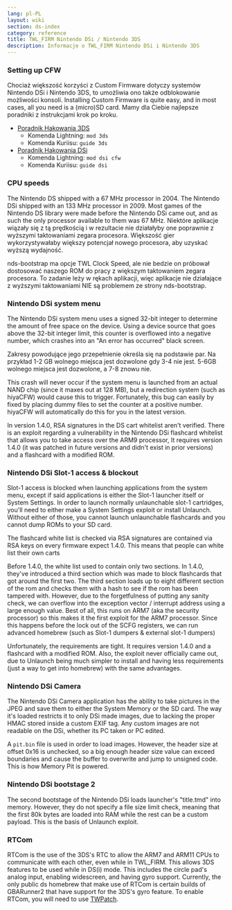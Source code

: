 ```yaml
---
lang: pl-PL
layout: wiki
section: ds-index
category: reference
title: TWL_FIRM Nintendo DSi / Nintendo 3DS
description: Informacje o TWL_FIRM Nintendo DSi i Nintendo 3DS
---
```


### Setting up CFW
Chociaż większość korzyści z Custom Firmware dotyczy systemów Nintendo DSi i Nintendo 3DS, to umożliwia ono także odblokowanie możliwości konsoli. Installing Custom Firmware is quite easy, and in most cases, all you need is a (micro)SD card. Mamy dla Ciebie najlepsze poradniki z instrukcjami krok po kroku.

- [Poradnik Hakowania 3DS](https://3ds.hacks.guide)
   - Komenda Lightning: `mod 3ds`
   - Komenda Kuriisu: `guide 3ds`
- [Poradnik Hakowania DSi](https://dsi.cfw.guide)
   - Komenda Lightning: `mod dsi cfw`
   - Komenda Kuriisu: `guide dsi`

### CPU speeds
The Nintendo DS shipped with a 67 MHz processor in 2004. The Nintendo DSi shipped with an 133 MHz processor in 2009. Most games of the Nintendo DS library were made before the Nintendo DSi came out, and as such the only processor available to them was 67 MHz. Niektóre aplikacje wiązały się z tą prędkością i w rezultacie nie działałyby one poprawnie z wyższymi taktowaniami zegara procesora. Większość gier wykorzystywałaby większy potencjał nowego procesora, aby uzyskać wyższą wydajność.

nds-bootstrap ma opcje TWL Clock Speed, ale nie bedzie on próbował dostosować naszego ROM do pracy z większym taktowaniem zegara procesora. To zadanie leży w rękach aplikacji, więc aplikacje nie działające z wyższymi taktowaniami NIE są problemem ze strony nds-bootstrap.

### Nintendo DSi system menu
The Nintendo DSi system menu uses a signed 32-bit integer to determine the amount of free space on the device. Using a device source that goes above the 32-bit integer limit, this counter is overflowed into a negative number, which crashes into an "An error has occurred" black screen.

Zakresy powodujące jego przepełnienie określa się na podstawie par. Na przykład 1-2 GB wolnego miejsca jest dozwolone gdy 3-4 nie jest. 5-6GB wolnego miejsca jest dozwolone, a 7-8 znowu nie.

This crash will never occur if the system menu is launched from an actual NAND chip (since it maxes out at 128 MB), but a redirection system (such as hiyaCFW) would cause this to trigger. Fortunately, this bug can easily by fixed by placing dummy files to set the counter at a positive number. hiyaCFW will automatically do this for you in the latest version.

In version 1.4.0, RSA signatures in the DS cart whitelist aren't verified. There is an exploit regarding a vulnerability in the Nintendo DSi flashcard whitelist that allows you to take access over the ARM9 processor, It requires version 1.4.0 (it was patched in future versions and didn't exist in prior versions) and a flashcard with a modified ROM.

### Nintendo DSi Slot-1 access & blockout
Slot-1 access is blocked when launching applications from the system menu, except if said applications is either the Slot-1 launcher itself or System Settings. In order to launch normally unlaunchable slot-1 cartridges, you'll need to either make a System Settings exploit or install Unlaunch. Without either of those, you cannot launch unlaunchable flashcards and you cannot dump ROMs to your SD card.

The flashcard white list is checked via RSA signatures are contained via RSA keys on every firmware expect 1.4.0. This means that people can white list their own carts

Before 1.4.0, the white list used to contain only two sections. In 1.4.0, they've introduced a third section which was made to block flashcards that got around the first two. The third section loads up to eight different section of the rom and checks them with a hash to see if the rom has been tampered with. However, due to the forgetfulness of putting any sanity check, we can overflow into the exception vector / interrupt address using a large enough value. Best of all, this runs on ARM7 (aka the security processor) so this makes it the first exploit for the ARM7 processor. Since this happens before the lock out of the SCFG registers, we can run advanced homebrew (such as Slot-1 dumpers & external slot-1 dumpers)

Unfortunately, the requirements are tight. It requires version 1.4.0 and a flashcard with a modified ROM. Also, the exploit never officially came out, due to Unlaunch being much simpler to install and having less requirements (just a way to get into homebrew) with the same advantages.

### Nintendo DSi Camera
The Nintendo DSi Camera application has the ability to take pictures in the JPEG and save them to either the System Memory or the SD card. The way it's loaded restricts it to only DSi made images, due to lacking the proper HMAC stored inside a custom EXIF tag. Any custom images are not readable on the DSi, whether its PC taken or PC edited.

A `pit.bin` file is used in order to load images. However, the header size at offset 0x16 is unchecked, so a big enough header size value can exceed boundaries and cause the buffer to overwrite and jump to unsigned code. This is how Memory Pit is powered.

### Nintendo DSi bootstage 2
The second bootstage of the Nintendo DSi loads launcher's "title.tmd" into memory. However, they do not specify a file size limit check, meaning that the first 80k bytes are loaded into RAM while the rest can be a custom payload. This is the basis of Unlaunch exploit.

### RTCom
RTCom is the use of the 3DS's RTC to allow the ARM7 and ARM11 CPUs to communicate with each other, even while in TWL_FIRM. This allows 3DS features to be used while in DS(i) mode. This includes the circle pad's analog input, enabling widescreen, and having gyro support. Currently, the only public ds homebrew that make use of RTCom is certain builds of GBARunner2 that have support for the 3DS's gyro feature. To enable RTCom, you will need to use [TWPatch](https://gbatemp.net/threads/542694/).
